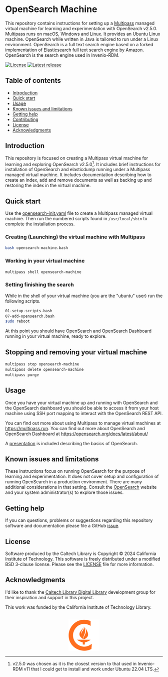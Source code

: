 
# OpenSearch Machine

This repository contains instructions for setting up a [Multipass](https://multipass.run) managed virtual machine for learning and experimentation with OpenSearch v2.5.0. Multipass runs on macOS, Windows and Linux. It provides an Ubuntu Linux machine. OpenSearch while written in Java is tailored to run under a Linux environment. OpenSearch is a full text search engine based on a forked implementation of Elasticsearch full text search engine by Amazon. OpenSearch is the search engine used in Invenio-RDM.

[![License](https://img.shields.io/badge/License-BSD--like-lightgrey)](https://github.com/caltechlibrary/opensearch-machine/blob/main/LICENSE)
[![Latest release](https://img.shields.io/github/v/release/caltechlibrary/opensearch-machine.svg?color=b44e88)](https://github.com/caltechlibrary/opensearch-machine/releases)
<!-- [![DOI](https://img.shields.io/badge/dynamic/json.svg?label=DOI&style=flat-square&colorA=gray&colorB=navy&query=$.pids.doi.identifier&uri=https://data.caltech.edu/api/records/1n20b-6y141/versions/latest)](https://data.caltech.edu/records/1n20b-6y141/latest) -->


## Table of contents

* [Introduction](#introduction)
* [Quick start](#quick-start)
* [Usage](#usage)
* [Known issues and limitations](#known-issues-and-limitations)
* [Getting help](#getting-help)
* [Contributing](#contributing)
* [License](#license)
* [Acknowledgments](#acknowledgments)


## Introduction

This repository is focused on creating a Multipass virtual machine for learning and exploring OpenSearch v2.5.0[^1]. It includes brief instructions for installation of OpenSearch and elasticdump running under a Multipass managed virtual machine. It includes documentation describing how to create an index, add and remove documents as well as backing up and restoring the index in the virtual machine.

[^1]: v2.5.0 was chosen as it is the closest version to that used in Invenio-RDM v11 that I could get to install and work under Ubuntu 22.04 LTS.

## Quick start

Use the [opensearch-init.yaml](opensearch-init.yaml) file to create a Multipass managed virtual machine. Then run the numbered scripts found in `/usr/local/sbin` to complete the installation process.

### Creating (Launching) the virtual machine with Multipass

```sh
bash opensearch-machine.bash
```

### Working in your virtual machine

```sh
multipass shell opensearch-machine
```

### Setting finishing the search

While in the shell of your virtual machine (you are the "ubuntu" user) run the following scripts.

```sh
01-setup-scripts.bash
07-add-opensearch.bash
sudo reboot
```

At this point you should have OpenSearch and OpenSearch Dashboard running in your virtual machine, ready to explore.

## Stopping and removing your virtual machine

```sh
multipass stop opensearch-machine
multipass delete opensearch-machine
multipass purge
```

## Usage

Once you have your virtual machine up and running with OpenSearch and the OpenSearch dashboard you should be able to access it from your host machine using SSH port mapping to interact with the OpenSearch REST API.

You can find out more about using Multipass to manage virtual machines at <https://multipass.run>. You can find out more about OpenSearch and OpenSearch Dashboard at <https://opensearch.org/docs/latest/about/>

A [presentation](presentation.md) is included describing the basics of OpenSearch.

## Known issues and limitations

These instructions focus on running OpenSearch for the purpose of learning and experimentation. It does not cover setup and configuration of running OpenSearch in a production environment. There are many additional considerations in that setting. Consult the [OpenSearch](https://opensearch.org) website and your system administrator(s) to explore those issues.

## Getting help

If you can questions, problems or suggestions regarding this repository software and documentation please file a GitHub [issue](https://github.com/caltechlibrary/opensearch-machine/issues).

## License

Software produced by the Caltech Library is Copyright © 2024 California Institute of Technology. This software is freely distributed under a modified BSD 3-clause license. Please see the [LICENSE](LICENSE) file for more information.


## Acknowledgments

I'd like to thank the [Caltech Library Digital Library](https://caltechlibary.github.io) development group for their inspiration and support in this project.

This work was funded by the California Institute of Technology Library.

<div align="center">
  <br>
  <a href="https://www.caltech.edu">
    <img width="100" height="100" alt="Caltech logo" src="https://raw.githubusercontent.com/caltechlibrary/template/main/.graphics/caltech-round.png">
  </a>
</div>
